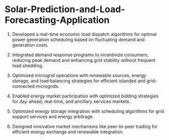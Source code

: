 # Solar-Prediction-and-Load-Forecasting-Application
1. Developed a real-time economic load dispatch algorithms for optimal power generation
scheduling based on fluctuating demand and generation costs.

2. Integrated demand response programs to incentivize consumers, reducing peak demand and 
enhancing grid stability without frequent load shedding.

3. Optimized microgrid operations with renewable sources, energy storage, and load balancing 
strategies for efficient islanded and grid-connected microgrids.

4. Enabled energy market participation with optimized bidding strategies for day-ahead, real-time, and ancillary services markets.
   
5. Optimized energy storage integration with scheduling algorithms for grid support services 
and energy arbitrage.

6. Designed innovative market mechanisms like peer-to-peer trading for efficient energy 
exchange and renewable integration.
